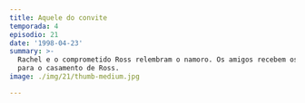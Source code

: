 ```yaml
---
title: Aquele do convite
temporada: 4
episodio: 21
date: '1998-04-23'
summary: >-
  Rachel e o comprometido Ross relembram o namoro. Os amigos recebem os convites
  para o casamento de Ross.
image: ./img/21/thumb-medium.jpg

---
```

